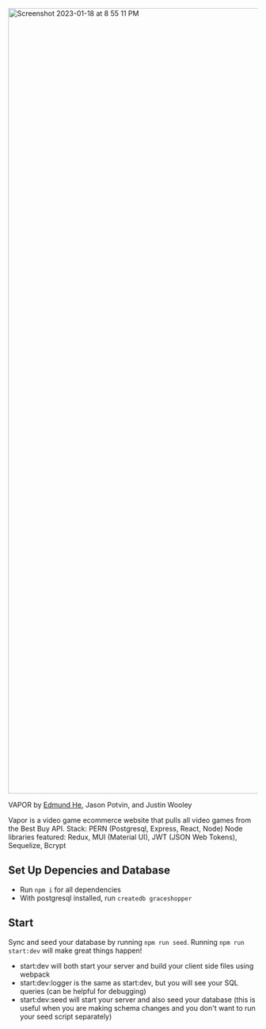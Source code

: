 <img width="1584" alt="Screenshot 2023-01-18 at 8 55 11 PM" src="https://user-images.githubusercontent.com/114819096/213337309-421203f5-b2f7-4037-97a2-83032ecda306.png">

VAPOR by <a href='https://github.com/EddieFahrenheit'>Edmund He</a>, Jason Potvin, and Justin Wooley

Vapor is a video game ecommerce website that pulls all video games from the Best Buy API.
Stack: PERN (Postgresql, Express, React, Node)
Node libraries featured: Redux, MUI (Material UI), JWT (JSON Web Tokens), Sequelize, Bcrypt

## Set Up Depencies and Database
- Run `npm i` for all dependencies
- With postgresql installed, run `createdb graceshopper`

## Start

Sync and seed your database by running `npm run seed`. Running `npm run start:dev` will make great things happen!

- start:dev will both start your server and build your client side files using webpack
- start:dev:logger is the same as start:dev, but you will see your SQL queries (can be helpful for debugging)
- start:dev:seed will start your server and also seed your database (this is useful when you are making schema changes and you don't want to run your seed script separately)
